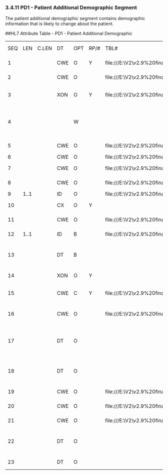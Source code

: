 ### 3.4.11 PD1 - Patient Additional Demographic Segment

The patient additional demographic segment contains demographic information that is likely to change about the patient.

##HL7 Attribute Table - PD1 - Patient Additional Demographic

|     |     |     |     |     |     |     |     |     |
| --- | --- | --- | --- | --- | --- | --- | --- | --- |
| SEQ | LEN | C.LEN | DT | OPT | RP/# | TBL# | ITEM# | ELEMENT NAME |
| 1 |  |  | CWE | O | Y | file:///E:\V2\v2.9%20final%20Nov%20from%20Frank\V29_CH02C_Tables.docx#HL70223[0223] | 00755 | Living Dependency |
| 2 |  |  | CWE | O |  | file:///E:\V2\v2.9%20final%20Nov%20from%20Frank\V29_CH02C_Tables.docx#HL70220[0220] | 00742 | Living Arrangement |
| 3 |  |  | XON | O | Y | file:///E:\V2\v2.9%20final%20Nov%20from%20Frank\V29_CH02C_Tables.docx#HL70204[0204] | 00756 | Patient Primary Facility |
| 4 |  |  |  | W |  |  | 00757 | Patient Primary Care Provider Name & ID No. |
| 5 |  |  | CWE | O |  | file:///E:\V2\v2.9%20final%20Nov%20from%20Frank\V29_CH02C_Tables.docx#HL70231[0231] | 00745 | Student Indicator |
| 6 |  |  | CWE | O |  | file:///E:\V2\v2.9%20final%20Nov%20from%20Frank\V29_CH02C_Tables.docx#HL70295[0295] | 00753 | Handicap |
| 7 |  |  | CWE | O |  | file:///E:\V2\v2.9%20final%20Nov%20from%20Frank\V29_CH02C_Tables.docx#HL70315[0315] | 00759 | Living Will Code |
| 8 |  |  | CWE | O |  | file:///E:\V2\v2.9%20final%20Nov%20from%20Frank\V29_CH02C_Tables.docx#HL70316[0316] | 00760 | Organ Donor Code |
| 9 | 1..1 |  | ID | O |  | file:///E:\V2\v2.9%20final%20Nov%20from%20Frank\V29_CH02C_Tables.docx#HL70136[0136] | 00761 | Separate Bill |
| 10 |  |  | CX | O | Y |  | 00762 | Duplicate Patient |
| 11 |  |  | CWE | O |  | file:///E:\V2\v2.9%20final%20Nov%20from%20Frank\V29_CH02C_Tables.docx#HL70215[0215] | 00743 | Publicity Code |
| 12 | 1..1 |  | ID | B |  | file:///E:\V2\v2.9%20final%20Nov%20from%20Frank\V29_CH02C_Tables.docx#HL70136[0136] | 00744 | Protection Indicator |
| 13 |  |  | DT | B |  |  | 01566 | Protection Indicator Effective Date |
| 14 |  |  | XON | O | Y |  | 01567 | Place of Worship |
| 15 |  |  | CWE | C | Y | file:///E:\V2\v2.9%20final%20Nov%20from%20Frank\V29_CH02C_Tables.docx#HL70435[0435] | 01548 | Advance Directive Code |
| 16 |  |  | CWE | O |  | file:///E:\V2\v2.9%20final%20Nov%20from%20Frank\V29_CH02C_Tables.docx#HL70441[0441] | 01569 | Immunization Registry Status |
| 17 |  |  | DT | O |  |  | 01570 | Immunization Registry Status Effective Date |
| 18 |  |  | DT | O |  |  | 01571 | Publicity Code Effective Date |
| 19 |  |  | CWE | O |  | file:///E:\V2\v2.9%20final%20Nov%20from%20Frank\V29_CH02C_Tables.docx#HL70140[0140] | 01572 | Military Branch |
| 20 |  |  | CWE | O |  | file:///E:\V2\v2.9%20final%20Nov%20from%20Frank\V29_CH02C_Tables.docx#HL70141[0141] | 00486 | Military Rank/Grade |
| 21 |  |  | CWE | O |  | file:///E:\V2\v2.9%20final%20Nov%20from%20Frank\V29_CH02C_Tables.docx#HL70142[0142] | 01573 | Military Status |
| 22 |  |  | DT | O |  |  | 02141 | Advance Directive Last Verified Date |
| 23 |  |  | DT | O |  |  | 03511 | Retirement Date |
